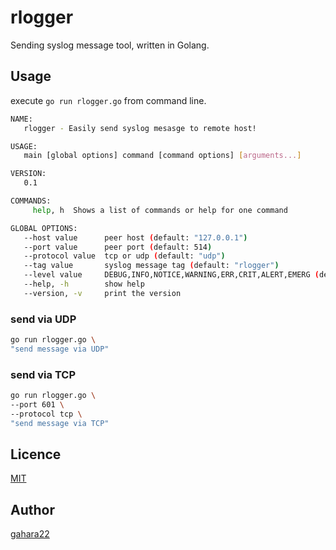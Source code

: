 rlogger
====

Sending syslog message tool, written in Golang.

## Usage

execute `go run rlogger.go` from command line.

```bash
NAME:
   rlogger - Easily send syslog mesasge to remote host!

USAGE:
   main [global options] command [command options] [arguments...]

VERSION:
   0.1

COMMANDS:
     help, h  Shows a list of commands or help for one command

GLOBAL OPTIONS:
   --host value      peer host (default: "127.0.0.1")
   --port value      peer port (default: 514)
   --protocol value  tcp or udp (default: "udp")
   --tag value       syslog message tag (default: "rlogger")
   --level value     DEBUG,INFO,NOTICE,WARNING,ERR,CRIT,ALERT,EMERG (default: "INFO")
   --help, -h        show help
   --version, -v     print the version
```

### send via UDP

```bash
go run rlogger.go \
"send message via UDP"
```

### send via TCP

```bash
go run rlogger.go \
--port 601 \
--protocol tcp \
"send message via TCP"
```

## Licence

[MIT](https://github.com/tcnksm/tool/blob/master/LICENCE)

## Author

[gahara22](https://github.com/gahara22)
